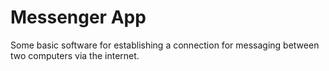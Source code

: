 # Messenger App

Some basic software for establishing a connection for messaging between two computers via the internet.
